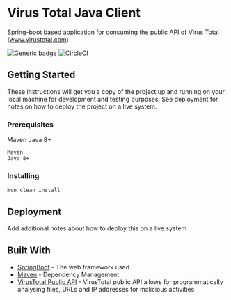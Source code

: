 # Virus Total Java Client
Spring-boot based application for consuming the public API of Virus Total (www.virustotal.com)

[![Generic badge](https://img.shields.io/badge/VirusTotal-SpringBoot-<COLOR>.svg)](https://shields.io/)
[![CircleCI](https://circleci.com/gh/arisath/VirusTotal-java-client/tree/master.svg?style=shield)](https://circleci.com/gh/arisath/VirusTotal-java-client/tree/master)


## Getting Started

These instructions will get you a copy of the project up and running on your local machine for development and testing purposes. See deployment for notes on how to deploy the project on a live system.

### Prerequisites

Maven
Java 8+
```
Maven
Java 8+
```

### Installing


```
mvn clean install
```




## Deployment

Add additional notes about how to deploy this on a live system

## Built With

* [SpringBoot](http://spring.io/projects/spring-boot) - The web framework used
* [Maven](https://maven.apache.org/) - Dependency Management
* [VirusTotal Public API](https://developers.virustotal.com/v2.0/reference#getting-started) - VirusTotal public API allows for programmatically analysing files, URLs and IP addresses for malicious activities



